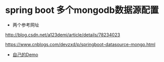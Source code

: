 # spring boot 多个mongodb数据源配置

- 两个参考网址

http://blog.csdn.net/a123demi/article/details/78234023

https://www.cnblogs.com/devzxd/p/springboot-datasource-mongo.html

- [自己的Demo](https://github.com/GuoZhenghao/Spring_Boot_Multiple_MongoDB_DataSource)